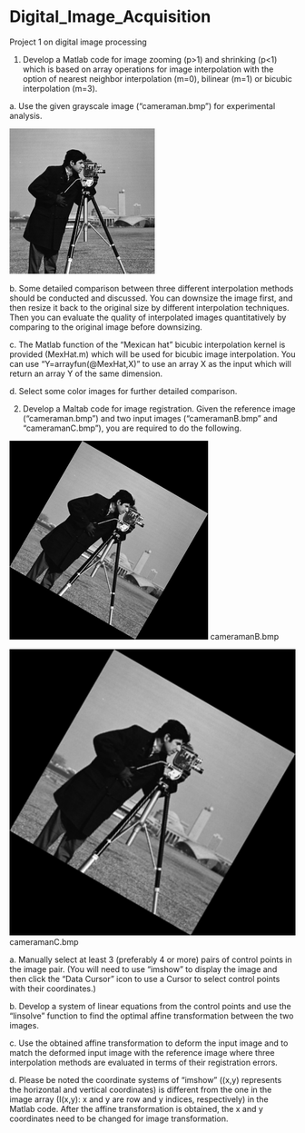 # Digital_Image_Acquisition
Project 1 on digital  image processing

1.	Develop a Matlab code for image zooming (p>1) and shrinking (p<1) which is based on array operations for image interpolation with the option of nearest neighbor interpolation (m=0), bilinear (m=1) or bicubic interpolation (m=3).
 
a.	Use the given grayscale image (“cameraman.bmp”) for experimental analysis.

![alt text](https://github.com/Zobaer/Digital_Image_Acquisition/blob/main/cameraman.bmp)

b.	Some detailed comparison between three different interpolation methods should be conducted and discussed. You can downsize the image first, and then resize it back to the original size by different interpolation techniques. Then you can evaluate the quality of interpolated images quantitatively by comparing to the original image before downsizing. 

c.	The Matlab function of the “Mexican hat” bicubic interpolation kernel is provided (MexHat.m) which will be used for bicubic image interpolation. You can use “Y=arrayfun(@MexHat,X)” to use an array X as the input which will return an array Y of the same dimension. 

d.	Select some color images for further detailed comparison. 

2.	Develop a Maltab code for image registration. Given the reference image (“cameraman.bmp”) and two input images (“cameramanB.bmp” and “cameramanC.bmp”), you are required to do the following. 

![alt text](https://github.com/Zobaer/Digital_Image_Acquisition/blob/main/cameramanB.bmp)
cameramanB.bmp

![alt text](https://github.com/Zobaer/Digital_Image_Acquisition/blob/main/cameramanC.bmp)
cameramanC.bmp

a.	Manually select at least 3 (preferably 4 or more) pairs of control points in the image pair. (You will need to use “imshow” to display the image and then click the “Data Cursor” icon to use a Cursor to select control points with their coordinates.)

b.	Develop a system of linear equations from the control points and use the “linsolve” function to find the optimal affine transformation between the two images. 

c.	Use the obtained affine transformation to deform the input image and to match the deformed input image with the reference image where three interpolation methods are evaluated in terms of their registration errors.  

d.	Please be noted the coordinate systems of “imshow” ((x,y) represents the horizontal and vertical coordinates) is different from the one in the image array (I(x,y): x and y are row and y indices, respectively) in the Matlab code. After the affine transformation is obtained, the x and y coordinates need to be changed for image transformation. 
